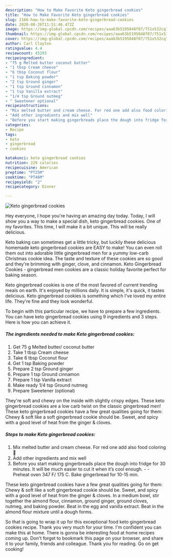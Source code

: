 ```yaml
---
description: "How to Make Favorite Keto gingerbread cookies"
title: "How to Make Favorite Keto gingerbread cookies"
slug: 2166-how-to-make-favorite-keto-gingerbread-cookies
date: 2020-08-26T11:51:46.472Z
image: https://img-global.cpcdn.com/recipes/aaa63b5195048f07/751x532cq70/keto-gingerbread-cookies-recipe-main-photo.jpg
thumbnail: https://img-global.cpcdn.com/recipes/aaa63b5195048f07/751x532cq70/keto-gingerbread-cookies-recipe-main-photo.jpg
cover: https://img-global.cpcdn.com/recipes/aaa63b5195048f07/751x532cq70/keto-gingerbread-cookies-recipe-main-photo.jpg
author: Carl Clayton
ratingvalue: 4.4
reviewcount: 45293
recipeingredient:
- "75 g Melted butter coconut butter"
- "1 tbsp Cream cheese"
- "6 tbsp Coconut flour"
- "1 tsp Baking powder"
- "2 tsp Ground ginger"
- "1 tsp Ground cinnamon"
- "1 tsp Vanilla extract"
- "1/4 tsp Ground nutmeg"
- " Sweetener optional"
recipeinstructions:
- "Mix melted butter and cream cheese. For red one add also food coloring 🔴"
- "Add other ingredients and mix well"
- "Before you start making gingerbreads place the dough into fridge for 30 minutes. It will be much easier to cut it when it’s cool enough.  Preheat oven 347 F/ 175 C. Bake gingerbread for 10-15 min."
categories:
- Recipe
tags:
- keto
- gingerbread
- cookies

katakunci: keto gingerbread cookies 
nutrition: 229 calories
recipecuisine: American
preptime: "PT25M"
cooktime: "PT46M"
recipeyield: "2"
recipecategory: Dinner

---
```



![Keto gingerbread cookies](https://img-global.cpcdn.com/recipes/aaa63b5195048f07/751x532cq70/keto-gingerbread-cookies-recipe-main-photo.jpg)

Hey everyone, I hope you're having an amazing day today. Today, I will show you a way to make a special dish, keto gingerbread cookies. One of my favorites. This time, I will make it a bit unique. This will be really delicious.

Keto baking can sometimes get a little tricky, but luckily these delicious homemade keto gingerbread cookies are EASY to make! You can even roll them out into adorable little gingerbread men for a yummy low-carb Christmas cookie idea. The taste and texture of these cookies are so good and they&#39;re brimming with ginger, clove, and cinnamon. Keto Gingerbread Cookies - gingerbread men cookies are a classic holiday favorite perfect for baking season.

Keto gingerbread cookies is one of the most favored of current trending meals on earth. It's enjoyed by millions daily. It is simple, it's quick, it tastes delicious. Keto gingerbread cookies is something which I've loved my entire life. They're fine and they look wonderful.


To begin with this particular recipe, we have to prepare a few ingredients. You can have keto gingerbread cookies using 9 ingredients and 3 steps. Here is how you can achieve it.

<!--inarticleads1-->

##### The ingredients needed to make Keto gingerbread cookies:

1. Get 75 g Melted butter/ coconut butter
1. Take 1 tbsp Cream cheese
1. Take 6 tbsp Coconut flour
1. Get 1 tsp Baking powder
1. Prepare 2 tsp Ground ginger
1. Prepare 1 tsp Ground cinnamon
1. Prepare 1 tsp Vanilla extract
1. Make ready 1/4 tsp Ground nutmeg
1. Prepare  Sweetener (optional)


They&#39;re soft and chewy on the inside with slightly crispy edges. These keto gingerbread cookies are a low carb twist on the classic gingerbread men! These keto gingerbread cookies have a few great qualities going for them: Chewy &amp; soft like a soft gingerbread cookie should be. Sweet, and spicy with a good level of heat from the ginger &amp; cloves. 

<!--inarticleads2-->

##### Steps to make Keto gingerbread cookies:

1. Mix melted butter and cream cheese. For red one add also food coloring 🔴
1. Add other ingredients and mix well
1. Before you start making gingerbreads place the dough into fridge for 30 minutes. It will be much easier to cut it when it’s cool enough. -  - Preheat oven 347 F/ 175 C. Bake gingerbread for 10-15 min.


These keto gingerbread cookies have a few great qualities going for them: Chewy &amp; soft like a soft gingerbread cookie should be. Sweet, and spicy with a good level of heat from the ginger &amp; cloves. In a medium bowl, stir together the almond flour, cinnamon, ground ginger, ground cloves, nutmeg, and baking powder. Beat in the egg and vanilla extract. Beat in the almond flour mixture until a dough forms. 

So that is going to wrap it up for this exceptional food keto gingerbread cookies recipe. Thank you very much for your time. I'm confident you can make this at home. There is gonna be interesting food at home recipes coming up. Don't forget to bookmark this page on your browser, and share it to your family, friends and colleague. Thank you for reading. Go on get cooking!
